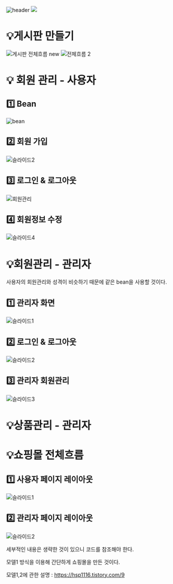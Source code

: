 ![header](https://capsule-render.vercel.app/api?type=wave&color=EACCD9&height=400&section=header&text=shoppingmall&fontSize=60&fontColor=705A64&stroke=3A2F32&strokeWidth=2&animation=twinkling)
<a href="https://hits.seeyoufarm.com"><img src="https://hits.seeyoufarm.com/api/count/incr/badge.svg?url=https%3A%2F%2Fgithub.com%2Fjunghyeyoun%2Fweb_pratice.git&count_bg=%23EBD8E7&title_bg=%23A17D92&icon=github.svg&icon_color=%23E7E7E7&title=hits&edge_flat=false"/></a>


 
# 💡게시판 만들기
![게시판 전체흐름 new](https://github.com/junghyeyoun/web_pratice/assets/138744937/75b6195d-740b-4003-9673-4b07b3e5fada)
![전체흐름 2](https://github.com/junghyeyoun/web_pratice/assets/138744937/6d82ca5c-eda3-49f5-af00-27b7f788331b)
 

# 💡 회원 관리 - 사용자

## 1️⃣ Bean

![bean](https://github.com/junghyeyoun/web_pratice/assets/138744937/e9bcbe92-d8c6-4eb6-a61b-f35122b4c6f7)

## 2️⃣ 회원 가입
![슬라이드2](https://github.com/junghyeyoun/web_pratice/assets/138744937/12b05a93-e7d6-4b22-a39c-8f6d30ae7bb3)


## 3️⃣ 로그인 & 로그아웃
![회원관리](https://github.com/junghyeyoun/web_pratice/assets/138744937/e440e1da-d208-46b4-84ed-c8b27f9689d7)


## 4️⃣ 회원정보 수정
![슬라이드4](https://github.com/junghyeyoun/web_pratice/assets/138744937/51f4c2c6-357c-4a2c-ba04-e7c857e8ac38)

# 💡회원관리 - 관리자
 사용자의 회원관리와 성격이 비슷하기 때문에 같은 bean을 사용할 것이다.

## 1️⃣ 관리자 화면

![슬라이드1](https://github.com/junghyeyoun/web_pratice/assets/138744937/4e5b5ab2-e37d-4d7c-b690-0e2079458052)

## 2️⃣ 로그인 & 로그아웃

![슬라이드2](https://github.com/junghyeyoun/web_pratice/assets/138744937/1ca2ff9d-59d3-4530-9b44-f8011264affd)

## 3️⃣ 관리자 회원관리

![슬라이드3](https://github.com/junghyeyoun/web_pratice/assets/138744937/684b00aa-39f8-409e-ba19-f1d249709d7f)

# 💡상품관리 - 관리자


# 💡쇼핑몰 전체흐름

## 1️⃣ 사용자 페이지 레이아웃
 ![슬라이드1](https://github.com/junghyeyoun/web_pratice/assets/138744937/2eab80b4-d00b-46d5-af33-dbd1b82d46ac)
## 2️⃣ 관리자 페이지 레이아웃
![슬라이드2](https://github.com/junghyeyoun/web_pratice/assets/138744937/e0750a83-3803-4b3b-aaf0-b223a9812023)

 세부적인 내용은 생략한 것이 있으니 코드를 참조해야 한다.
  
   모델1 방식을 이용해 간단하게 쇼핑몰을 만든 것이다.
 
   모델1,2에 관한 설명 : https://hsp1116.tistory.com/9
